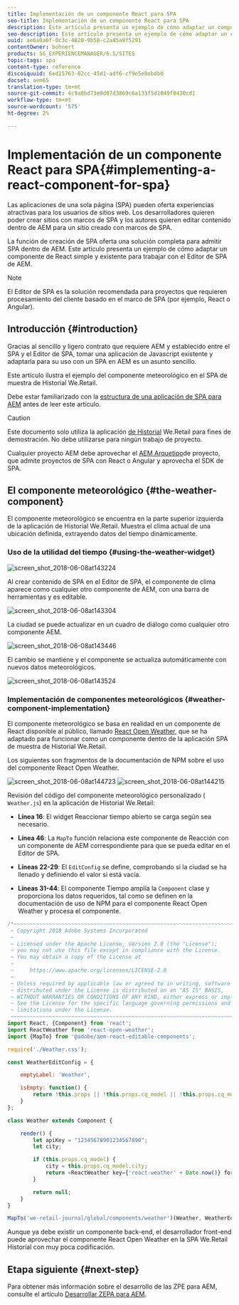 ```yaml
---
title: Implementación de un componente React para SPA
seo-title: Implementación de un componente React para SPA
description: Este artículo presenta un ejemplo de cómo adaptar un componente de React simple y existente para trabajar con el Editor de SPA de AEM.
seo-description: Este artículo presenta un ejemplo de cómo adaptar un componente de React simple y existente para trabajar con el Editor de SPA de AEM.
uuid: ae6a0a6f-0c3c-4820-9b58-c2a85a9f5291
contentOwner: bohnert
products: SG_EXPERIENCEMANAGER/6.5/SITES
topic-tags: spa
content-type: reference
discoiquuid: 6ed15763-02cc-45d1-adf6-cf9e5e8ebdb0
docset: aem65
translation-type: tm+mt
source-git-commit: 4c9a0bd73e8d87d3869c6a133f5d1049f8430cd1
workflow-type: tm+mt
source-wordcount: '575'
ht-degree: 2%

---
```



# Implementación de un componente React para SPA{#implementing-a-react-component-for-spa}

Las aplicaciones de una sola página (SPA) pueden oferta experiencias atractivas para los usuarios de sitios web. Los desarrolladores quieren poder crear sitios con marcos de SPA y los autores quieren editar contenido dentro de AEM para un sitio creado con marcos de SPA.

La función de creación de SPA oferta una solución completa para admitir SPA dentro de AEM. Este artículo presenta un ejemplo de cómo adaptar un componente de React simple y existente para trabajar con el Editor de SPA de AEM.

>[!NOTE]
>
>El Editor de SPA es la solución recomendada para proyectos que requieren procesamiento del cliente basado en el marco de SPA (por ejemplo, React o Angular).

## Introducción {#introduction}

Gracias al sencillo y ligero contrato que requiere AEM y establecido entre el SPA y el Editor de SPA, tomar una aplicación de Javascript existente y adaptarla para su uso con un SPA en AEM es un asunto sencillo.

Este artículo ilustra el ejemplo del componente meteorológico en el SPA de muestra de Historial We.Retail.

Debe estar familiarizado con la [estructura de una aplicación de SPA para AEM](/help/sites-developing/spa-getting-started-react.md) antes de leer este artículo.

>[!CAUTION]
>Este documento solo utiliza la aplicación [de Historial](https://github.com/Adobe-Marketing-Cloud/aem-sample-we-retail-journal) We.Retail para fines de demostración. No debe utilizarse para ningún trabajo de proyecto.
>
>Cualquier proyecto AEM debe aprovechar el [AEM Arquetipo](https://docs.adobe.com/content/help/es-ES/experience-manager-core-components/using/developing/archetype/overview.html)de proyecto, que admite proyectos de SPA con React o Angular y aprovecha el SDK de SPA.

## El componente meteorológico {#the-weather-component}

El componente meteorológico se encuentra en la parte superior izquierda de la aplicación de Historial We.Retail. Muestra el clima actual de una ubicación definida, extrayendo datos del tiempo dinámicamente.

### Uso de la utilidad del tiempo {#using-the-weather-widget}

![screen_shot_2018-06-08at143224](assets/screen_shot_2018-06-08at143224.png)

Al crear contenido de SPA en el Editor de SPA, el componente de clima aparece como cualquier otro componente de AEM, con una barra de herramientas y es editable.

![screen_shot_2018-06-08at143304](assets/screen_shot_2018-06-08at143304.png)

La ciudad se puede actualizar en un cuadro de diálogo como cualquier otro componente AEM.

![screen_shot_2018-06-08at143446](assets/screen_shot_2018-06-08at143446.png)

El cambio se mantiene y el componente se actualiza automáticamente con nuevos datos meteorológicos.

![screen_shot_2018-06-08at143524](assets/screen_shot_2018-06-08at143524.png)

### Implementación de componentes meteorológicos {#weather-component-implementation}

El componente meteorológico se basa en realidad en un componente de React disponible al público, llamado [React Open Weather](https://www.npmjs.com/package/react-open-weather), que se ha adaptado para funcionar como un componente dentro de la aplicación SPA de muestra de Historial We.Retail.

Los siguientes son fragmentos de la documentación de NPM sobre el uso del componente React Open Weather.

![screen_shot_2018-06-08at144723](assets/screen_shot_2018-06-08at144723.png) ![screen_shot_2018-06-08at144215](assets/screen_shot_2018-06-08at144215.png)

Revisión del código del componente meteorológico personalizado ( `Weather.js`) en la aplicación de Historial We.Retail:

* **Línea 16**: El widget Reaccionar tiempo abierto se carga según sea necesario.
* **Línea 46**: La `MapTo` función relaciona este componente de Reacción con un componente de AEM correspondiente para que se pueda editar en el Editor de SPA.

* **Líneas 22-29**: El `EditConfig` se define, comprobando si la ciudad se ha llenado y definiendo el valor si está vacía.

* **Líneas 31-44**: El componente Tiempo amplía la `Component` clase y proporciona los datos requeridos, tal como se definen en la documentación de uso de NPM para el componente React Open Weather y procesa el componente.

```javascript
/*~~~~~~~~~~~~~~~~~~~~~~~~~~~~~~~~~~~~~~~~~~~~~~~~~~~~~~~~~~~~~~~~~~~~~~~~~~~~~~
 ~ Copyright 2018 Adobe Systems Incorporated
 ~
 ~ Licensed under the Apache License, Version 2.0 (the "License");
 ~ you may not use this file except in compliance with the License.
 ~ You may obtain a copy of the License at
 ~
 ~     https://www.apache.org/licenses/LICENSE-2.0
 ~
 ~ Unless required by applicable law or agreed to in writing, software
 ~ distributed under the License is distributed on an "AS IS" BASIS,
 ~ WITHOUT WARRANTIES OR CONDITIONS OF ANY KIND, either express or implied.
 ~ See the License for the specific language governing permissions and
 ~ limitations under the License.
 ~~~~~~~~~~~~~~~~~~~~~~~~~~~~~~~~~~~~~~~~~~~~~~~~~~~~~~~~~~~~~~~~~~~~~~~~~~~~~*/
import React, {Component} from 'react';
import ReactWeather from 'react-open-weather';
import {MapTo} from '@adobe/aem-react-editable-components';

require('./Weather.css');

const WeatherEditConfig = {

    emptyLabel: 'Weather',

    isEmpty: function() {
        return !this.props || !this.props.cq_model || !this.props.cq_model.city || this.props.cq_model.city.trim().length < 1;
    }
};

class Weather extends Component {

    render() {
        let apiKey = "12345678901234567890";
        let city;

        if (this.props.cq_model) {
            city = this.props.cq_model.city;
            return <ReactWeather key={'react-weather' + Date.now()} forecast="today" apikey={apiKey} type="city" city={city} />
        }

        return null;
    }
}

MapTo('we-retail-journal/global/components/weather')(Weather, WeatherEditConfig);
```

Aunque ya debe existir un componente back-end, el desarrollador front-end puede aprovechar el componente React Open Weather en la SPA We.Retail Historial con muy poca codificación.

## Etapa siguiente {#next-step}

Para obtener más información sobre el desarrollo de las ZPE para AEM, consulte el artículo [Desarrollar ZEPA para AEM](/help/sites-developing/spa-architecture.md).
